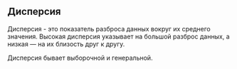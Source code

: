 ## Дисперсия 

Дисперсия -  это показатель разброса данных вокруг их среднего значения. Высокая дисперсия указывает на большой разброс данных, а низкая — на их близость друг к другу.

Дисперсия бывает выборочной и генеральной.